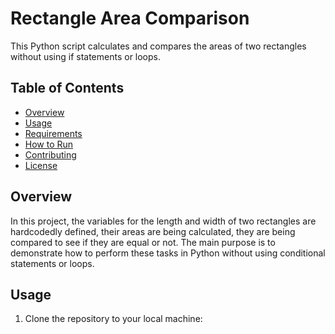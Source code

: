 # Rectangle Area Comparison

This Python script calculates and compares the areas of two rectangles without using if statements or loops.

## Table of Contents

- [Overview](#overview)
- [Usage](#usage)
- [Requirements](#requirements)
- [How to Run](#how-to-run)
- [Contributing](#contributing)
- [License](#license)

## Overview

In this project, the variables for the length and width of two rectangles are hardcodedly defined, their areas are being calculated, they are being compared to see if they are equal or not. The main purpose is to demonstrate how to perform these tasks in Python without using conditional statements or loops.

## Usage

1. Clone the repository to your local machine:

